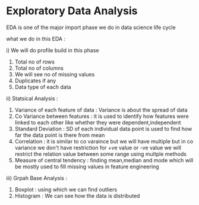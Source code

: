 # Exploratory Data Analysis
 
EDA is one of the major import phase we do in data science life cycle 

what we do in this EDA :

i) We will do profile build in this phase 

   1) Total no of rows
   2) Total no of columns
   3) We will see no of missing values
   4) Duplicates if any 
   5) Data type of each data

ii) Statsical Analysis :
   
   1) Variance of each feature of data : Variance is about the spread of data 
   2) Co Variance between features : it is used to identify how features were linked to each other like whether they were dependent,independent 
   3) Standard Deviation : SD of each individual data point is used to find how far the data point is there from mean
   4) Correlation : it is similar to co varaince but we will have multiple but in co variance we don't have restriction for +ve value or -ve value we will restrict the relation value between some range using multple methods
   5) Measure of central tendency : finding mean,median and mode which will be mostly used to fill missing values in feature engineering

iii) Grpah Base Analysis :
  
  1) Boxplot : using which we can find outliers 
  2) Histogram : We can see how the data is distributed

  
   
